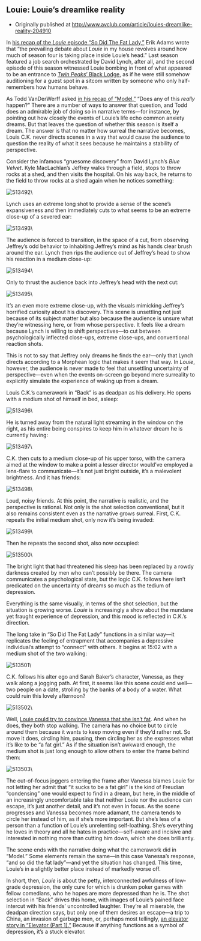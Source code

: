 ## Louie: Louie’s dreamlike reality

 * Originally published at http://www.avclub.com/article/louies-dreamlike-reality-204910

In [his recap of the *Louie* episode “So Did The Fat Lady,”](/tvclub/louie-so-did-fat-ladyelevator-part-1-204564) Erik Adams wrote that “the prevailing debate about *Louie* in my house revolves around how much of season four is taking place inside Louie’s head.” Last season featured a job search orchestrated by David Lynch, after all, and the second episode of this season witnessed Louie bombing in front of what appeared to be an entrance to [*Twin Peaks*’ Black Lodge](http://twinpeaks.wikia.com/wiki/Black_and_White_Lodge), as if he were still somehow auditioning for a guest spot in a sitcom written by someone who only half-remembers how humans behave.

As Todd VanDerWerff asked [in his recap of “Model,”](/tvclub/louie-backmodel-204224) “Does any of this *really* happen?” There are a number of ways to answer that question, and Todd does an admirable job of doing so in narrative terms—for instance, by pointing out how closely the events of Louie’s life echo common anxiety dreams. But that leaves the question of whether this season is itself a dream. The answer is that no matter how surreal the narrative becomes, Louis C.K. never directs scenes in a way that would cause the audience to question the reality of what it sees because he maintains a stability of perspective.

Consider the infamous “gruesome discovery” from David Lynch’s *Blue Velvet*. Kyle MacLachlan’s Jeffrey walks through a field, stops to throw rocks at a shed, and then visits the hospital. On his way back, he returns to the field to throw rocks at a shed again when he notices something:

![513492](../../images/tv/louie/513492.jpg)\ 

Lynch uses an extreme long shot to provide a sense of the scene’s expansiveness and then immediately cuts to what seems to be an extreme close-up of a severed ear:

![513493](../../images/tv/louie/513493.jpg)\ 

The audience is forced to transition, in the space of a cut, from observing Jeffrey’s odd behavior to inhabiting Jeffrey’s mind as his hands clear brush around the ear. Lynch then rips the audience out of Jeffrey’s head to show his reaction in a medium close-up:

![513494](../../images/tv/louie/513494.jpg)\ 

Only to thrust the audience back into Jeffrey’s head with the next cut:

![513495](../../images/tv/louie/513495.jpg)\ 

It’s an even more extreme close-up, with the visuals mimicking Jeffrey’s horrified curiosity about his discovery. This scene is unsettling not just because of its subject matter but also because the audience is unsure what they’re witnessing here, or from whose perspective. It feels like a dream because Lynch is willing to shift perspectives—to cut between psychologically inflected close-ups, extreme close-ups, and conventional reaction shots.

This is not to say that Jeffrey only dreams he finds the ear—only that Lynch directs according to a Morphean logic that makes it seem that way. In *Louie*, however, the audience is never made to feel that unsettling uncertainty of perspective—even when the events on-screen go beyond mere surreality to explicitly simulate the experience of waking up from a dream.

Louis C.K.’s camerawork in “Back” is as deadpan as his delivery. He opens with a medium shot of himself in bed, asleep:

![513496](../../images/tv/louie/513496.jpg)\ 

He is turned away from the natural light streaming in the window on the right, as his entire being conspires to keep him in whatever dream he is currently having:

![513497](../../images/tv/louie/513497.jpg)\ 

C.K. then cuts to a medium close-up of his upper torso, with the camera aimed at the window to make a point a lesser director would’ve employed a lens-flare to communicate—it’s not just bright outside, it’s a malevolent brightness. And it has friends:

![513498](../../images/tv/louie/513498.jpg)\ 

Loud, noisy friends. At this point, the narrative is realistic, and the perspective is rational. Not only is the shot selection conventional, but it also remains consistent even as the narrative grows surreal. First, C.K. repeats the initial medium shot, only now it’s being invaded:

![513499](../../images/tv/louie/513499.jpg)\ 

Then he repeats the second shot, also now occupied:

![513500](../../images/tv/louie/513500.jpg)\ 

The bright light that had threatened his sleep has been replaced by a rowdy darkness created by men who can’t possibly be there. The camera communicates a psychological state, but the logic C.K. follows here isn’t predicated on the uncertainty of dreams so much as the tedium of depression.

Everything is the same visually, in terms of the shot selection, but the situation is growing worse. *Louie* is increasingly a show about the mundane yet fraught experience of depression, and this mood is reflected in C.K.’s direction.

The long take in “So Did The Fat Lady” functions in a similar way—it replicates the feeling of entrapment that accompanies a depressive individual’s attempt to “connect” with others. It begins at 15:02 with a medium shot of the two walking:

![513501](../../images/tv/louie/513501.jpg)\ 

C.K. follows his alter ego and Sarah Baker’s character, Vanessa, as they walk along a jogging path. At first, it seems like this scene could end well—two people on a date, strolling by the banks of a body of a water. What could ruin this lovely afternoon?

![513502](../../images/tv/louie/513502.jpg)\ 

Well, [Louie could try to convince Vanessa that she isn’t fat](/article/fat-woman-talking-louie-starts-necessary-conversat-204504?utm_medium=RSS&amp;utm_campaign=feeds). And when he does, they both stop walking. The camera has no choice but to circle around them because it wants to keep moving even if they’d rather not. So move it does, circling him, pausing, then circling her as she expresses what it’s like to be “a fat girl.” As if the situation isn’t awkward enough, the medium shot is just long enough to allow others to enter the frame behind them:

![513503](../../images/tv/louie/513503.jpg)\ 

The out-of-focus joggers entering the frame after Vanessa blames Louie for not letting her admit that “it sucks to be a fat girl” is the kind of Freudian “condensing” one would expect to find in a dream, but here, in the middle of an increasingly uncomfortable take that neither Louie nor the audience can escape, it’s just another detail, and it’s not even in focus.
As the scene progresses and Vanessa becomes more adamant, the camera tends to circle her instead of him, as if she’s more important. But she’s less of a person than a function of Louie’s unrelenting self-loathing. She’s everything he loves in theory and all he hates in practice—self-aware and incisive and interested in nothing more than cutting him down, which she does brilliantly.

The scene ends with the narrative doing what the camerawork did in “Model.” Some elements remain the same—in this case Vanessa’s response, “and so did the fat lady”—and yet the situation has changed. This time, Louie’s in a slightly better place instead of markedly worse off.

In short, then, *Louie* is about the petty, interconnected awfulness of low-grade depression, the only cure for which is drunken poker games with fellow comedians, who he hopes are more depressed than he is. The shot selection in “Back” drives this home, with images of Louie’s pained face intercut with his friends’ uncontrolled laughter. They’re all miserable, the deadpan direction says, but only one of them desires an escape—a trip to China, an invasion of garbage men, or, perhaps most tellingly, [an elevator story in “Elevator (Part 1).”](/tvclub/louie-so-did-fat-ladyelevator-part-1-204564) Because if anything functions as a symbol of depression, it’s a stuck elevator.
